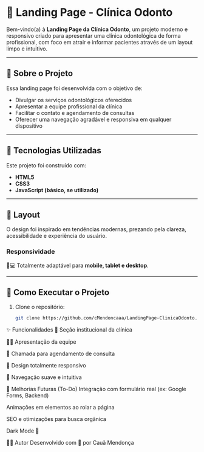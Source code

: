 # 🦷 Landing Page - Clínica Odonto

Bem-vindo(a) à **Landing Page da Clínica Odonto**, um projeto moderno e responsivo criado para apresentar uma clínica odontológica de forma profissional, com foco em atrair e informar pacientes através de um layout limpo e intuitivo.

---
## 📌 Sobre o Projeto

Essa landing page foi desenvolvida com o objetivo de:

- Divulgar os serviços odontológicos oferecidos
- Apresentar a equipe profissional da clínica
- Facilitar o contato e agendamento de consultas
- Oferecer uma navegação agradável e responsiva em qualquer dispositivo

---

## 🚀 Tecnologias Utilizadas

Este projeto foi construído com:

- **HTML5**
- **CSS3**
- **JavaScript (básico, se utilizado)**

---

## 📸 Layout

O design foi inspirado em tendências modernas, prezando pela clareza, acessibilidade e experiência do usuário.

### Responsividade

📱💻 Totalmente adaptável para **mobile, tablet e desktop**.

---

## 📁 Como Executar o Projeto

1. Clone o repositório:
   ```bash
   git clone https://github.com/cMendoncaaa/LandingPage-ClinicaOdonto.git

✨ Funcionalidades
📍 Seção institucional da clínica

🧑‍⚕️ Apresentação da equipe

📅 Chamada para agendamento de consulta

📱 Design totalmente responsivo

🎯 Navegação suave e intuitiva

📌 Melhorias Futuras (To-Do)
 Integração com formulário real (ex: Google Forms, Backend)

 Animações em elementos ao rolar a página

 SEO e otimizações para busca orgânica

 Dark Mode 🌙

🙋‍♂️ Autor
Desenvolvido com 💙 por Cauã Mendonça

